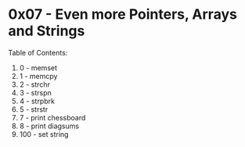 # 0x07 - Even more Pointers, Arrays and Strings
Table of Contents:
1. 0 - memset
2. 1 - memcpy
3. 2 - strchr
4. 3 - strspn
5. 4 - strpbrk
6. 5 - strstr
7. 7 - print chessboard
8. 8 - print diagsums
9. 100 - set string
 
